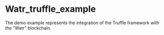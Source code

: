 # Watr_truffle_example
The demo example represents the integration of the Truffle framework with the "Watr" blockchain.
